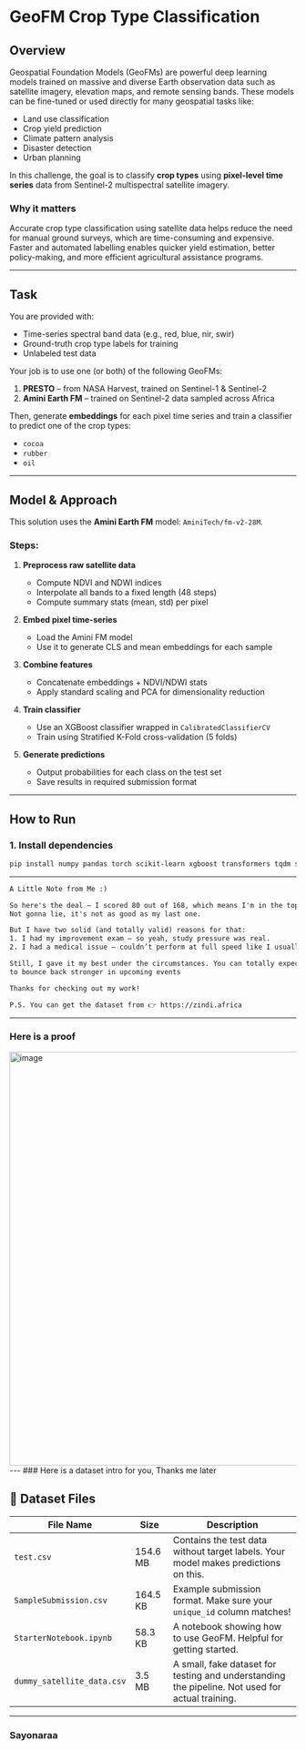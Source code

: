 # GeoFM Crop Type Classification

## Overview

Geospatial Foundation Models (GeoFMs) are powerful deep learning models trained on massive and diverse Earth observation data such as satellite imagery, elevation maps, and remote sensing bands. These models can be fine-tuned or used directly for many geospatial tasks like:

- Land use classification
- Crop yield prediction
- Climate pattern analysis
- Disaster detection
- Urban planning

In this challenge, the goal is to classify **crop types** using **pixel-level time series** data from Sentinel-2 multispectral satellite imagery.

### Why it matters

Accurate crop type classification using satellite data helps reduce the need for manual ground surveys, which are time-consuming and expensive. Faster and automated labelling enables quicker yield estimation, better policy-making, and more efficient agricultural assistance programs.

---

## Task

You are provided with:

- Time-series spectral band data (e.g., red, blue, nir, swir)
- Ground-truth crop type labels for training
- Unlabeled test data

Your job is to use one (or both) of the following GeoFMs:

1. **PRESTO** – from NASA Harvest, trained on Sentinel-1 & Sentinel-2
2. **Amini Earth FM** – trained on Sentinel-2 data sampled across Africa

Then, generate **embeddings** for each pixel time series and train a classifier to predict one of the crop types:

- `cocoa`
- `rubber`
- `oil`

---

## Model & Approach

This solution uses the **Amini Earth FM** model: `AminiTech/fm-v2-28M`.

### Steps:

1. **Preprocess raw satellite data**
   - Compute NDVI and NDWI indices
   - Interpolate all bands to a fixed length (48 steps)
   - Compute summary stats (mean, std) per pixel

2. **Embed pixel time-series**
   - Load the Amini FM model
   - Use it to generate CLS and mean embeddings for each sample

3. **Combine features**
   - Concatenate embeddings + NDVI/NDWI stats
   - Apply standard scaling and PCA for dimensionality reduction

4. **Train classifier**
   - Use an XGBoost classifier wrapped in `CalibratedClassifierCV`
   - Train using Stratified K-Fold cross-validation (5 folds)

5. **Generate predictions**
   - Output probabilities for each class on the test set
   - Save results in required submission format

---

## How to Run

### 1. Install dependencies

```bash
pip install numpy pandas torch scikit-learn xgboost transformers tqdm scipy
```
---
```txt
A Little Note from Me :)

So here's the deal — I scored 80 out of 168, which means I'm in the top 47%.
Not gonna lie, it's not as good as my last one.

But I have two solid (and totally valid) reasons for that:
1. I had my improvement exam — so yeah, study pressure was real.
2. I had a medical issue — couldn’t perform at full speed like I usually do.

Still, I gave it my best under the circumstances. You can totally expect me
to bounce back stronger in upcoming events 

Thanks for checking out my work!

P.S. You can get the dataset from 👉 https://zindi.africa
```
---
### Here is a proof
<img width="1365" height="727" alt="image" src="https://github.com/user-attachments/assets/1eebeedc-c502-479f-886c-b73565d77f05" />
---
### Here is  a dataset intro for you, Thanks me later

## 📂 Dataset Files

| File Name               | Size     | Description                                                                 |
|------------------------|----------|-----------------------------------------------------------------------------|
| `test.csv`             | 154.6 MB | Contains the test data without target labels. Your model makes predictions on this. |
| `SampleSubmission.csv` | 164.5 KB | Example submission format. Make sure your `unique_id` column matches!       |
| `StarterNotebook.ipynb`| 58.3 KB  | A notebook showing how to use GeoFM. Helpful for getting started.           |
| `dummy_satellite_data.csv` | 3.5 MB  | A small, fake dataset for testing and understanding the pipeline. Not used for actual training. |
---
### Sayonaraa
